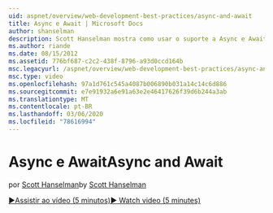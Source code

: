 ```yaml
---
uid: aspnet/overview/web-development-best-practices/async-and-await
title: Async e Await | Microsoft Docs
author: shanselman
description: Scott Hanselman mostra como usar o suporte a Async e Await no ASP.NET 4,5.
ms.author: riande
ms.date: 08/15/2012
ms.assetid: 776bf687-c2c2-438f-8796-a93d0ccd164b
msc.legacyurl: /aspnet/overview/web-development-best-practices/async-and-await
msc.type: video
ms.openlocfilehash: 97a1d761c545a4087b006890b031a14c14c6d886
ms.sourcegitcommit: e7e91932a6e91a63e2e46417626f39d6b244a3ab
ms.translationtype: MT
ms.contentlocale: pt-BR
ms.lasthandoff: 03/06/2020
ms.locfileid: "78616994"
---
```

# <a name="async-and-await"></a><span data-ttu-id="039da-103">Async e Await</span><span class="sxs-lookup"><span data-stu-id="039da-103">Async and Await</span></span>

<span data-ttu-id="039da-104">por [Scott Hanselman](https://github.com/shanselman)</span><span class="sxs-lookup"><span data-stu-id="039da-104">by [Scott Hanselman](https://github.com/shanselman)</span></span>

[<span data-ttu-id="039da-105">&#9654;Assistir ao vídeo (5 minutos)</span><span class="sxs-lookup"><span data-stu-id="039da-105">&#9654; Watch video (5 minutes)</span></span>](https://channel9.msdn.com/Blogs/ASP-NET-Site-Videos/async-and-await)
